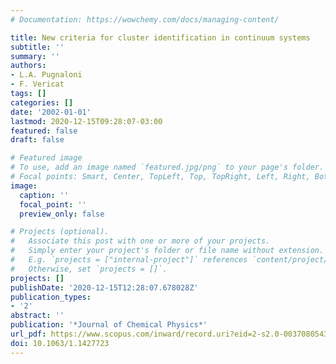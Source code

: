 ```yaml
---
# Documentation: https://wowchemy.com/docs/managing-content/

title: New criteria for cluster identification in continuum systems
subtitle: ''
summary: ''
authors:
- L.A. Pugnaloni
- F. Vericat
tags: []
categories: []
date: '2002-01-01'
lastmod: 2020-12-15T09:28:07-03:00
featured: false
draft: false

# Featured image
# To use, add an image named `featured.jpg/png` to your page's folder.
# Focal points: Smart, Center, TopLeft, Top, TopRight, Left, Right, BottomLeft, Bottom, BottomRight.
image:
  caption: ''
  focal_point: ''
  preview_only: false

# Projects (optional).
#   Associate this post with one or more of your projects.
#   Simply enter your project's folder or file name without extension.
#   E.g. `projects = ["internal-project"]` references `content/project/deep-learning/index.md`.
#   Otherwise, set `projects = []`.
projects: []
publishDate: '2020-12-15T12:28:07.678028Z'
publication_types:
- '2'
abstract: ''
publication: '*Journal of Chemical Physics*'
url_pdf: https://www.scopus.com/inward/record.uri?eid=2-s2.0-0037080543&doi=10.1063%2f1.1427723&partnerID=40&md5=a444cd8b94f94f934c8b94a43599e929
doi: 10.1063/1.1427723
---
```

